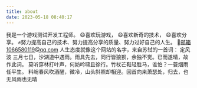 ```yaml
---
title: about
date: 2023-05-18 08:40:17
---
```

我是一个游戏测试开发工程师。
:smile:喜欢玩游戏，
:smile:喜欢新奇的技术，
:smile:喜欢分享。
:fist:努力提高自己的技术、努力提高分享的质量、努力过好自己的人生。
:email:邮箱1066580119@qq.com
人生态度就像这个网站的名字，来自苏轼的一首词：
定风波
三月七日，沙湖道中遇雨。雨具先去，同行皆狼狈，余独不觉。已而遂晴，故作此词。
莫听穿林打叶声，何妨吟啸且徐行。竹杖芒鞋轻胜马，谁怕？一蓑烟雨任平生。
料峭春风吹酒醒，微冷，山头斜照却相迎。回首向来萧瑟处，归去，也无风雨也无晴